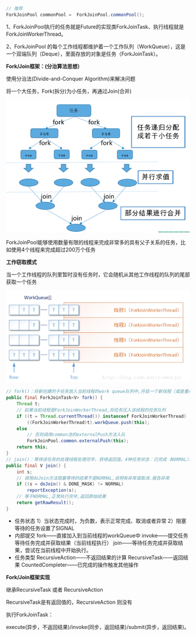 

```java
// 推荐
ForkJoinPool commonPool =  ForkJoinPool.commonPool();
```



1、ForkJoinPool执行的任务就是Future的实现类ForkJoinTask、执行线程就是ForkJoinWorkerThread。

2、ForkJoinPool 的每个工作线程都维护着一个工作队列（WorkQueue），这是一个双端队列（Deque），里面存放的对象是任务（ForkJoinTask）。



**Fork/Join框架：(分治算法思想）**

使用分治法(Divide-and-Conquer Algorithm)来解决问题

将一个大任务，Fork(拆分)为小任务，再通过Join(合并)

![](../../resource/ForkJoin.png)



ForkJoinPool能够使用数量有限的线程来完成非常多的具有父子关系的任务，比如使用4个线程来完成超过200万个任务



**工作窃取模式**

当一个工作线程的队列里暂时没有任务时，它会随机从其他工作线程的队列的尾部获取一个任务

![](../../resource/ForkJoinWorkerThread.png)



```java
// fork()：将新创建的子任务放入当前线程的work queue队列中,开启一个新线程（或是重用线程池内的空闲线程），将任务交给该线程处理。
public final ForkJoinTask<V> fork() {
    Thread t;
    // 如果当前线程是ForkJoinWorkerThread,将任务压入该线程的任务队列
    if ((t = Thread.currentThread()) instanceof ForkJoinWorkerThread)
        ((ForkJoinWorkerThread)t).workQueue.push(this);
    else
        // 否则调用common池的externalPush方法入队
        ForkJoinPool.common.externalPush(this);
    return this;
}
// join()：等待该任务的处理线程处理完毕，获得返回值。4种任务状态：已完成（NORMAL）、被取消（CANCELLED）、信号（SIGNAL）和出现异常（EXCEPTIONAL）
public final V join() {
    int s;
    // 调用doJoin方法阻塞等待的结果不是NORMAL,说明有异常或取消.报告异常
    if ((s = doJoin() & DONE_MASK) != NORMAL)
        reportException(s);
    // 等于NORMAL,正常执行完毕,返回原始结果
    return getRawResult();
}
```



- 任务状态
   1）当状态完成时，为负数，表示正常完成、取消或者异常
   2）阻塞等待的任务设置了SIGNAL
- 内部提交
   fork——直接加入到当前线程的workQueue中
   invoke——提交任务等待任务完成并获取结果（当前线程执行）
   join——等待任务完成并获取结果，尝试在当前线程中开始执行。
- 任务类型
   RecursiveAction——不返回结果的计算
   RecursiveTask——返回结果
   CountedCompleter——已完成的操作触发其他操作



**Fork/Join框架实现**

继承RecursiveTask 或者 RecursiveAction

RecursiveTask是有返回值的，RecursiveAction 则没有



执行ForkJoinTask：

execute(异步，不返回结果)/invoke(同步，返回结果)/submit(异步，返回结果)。